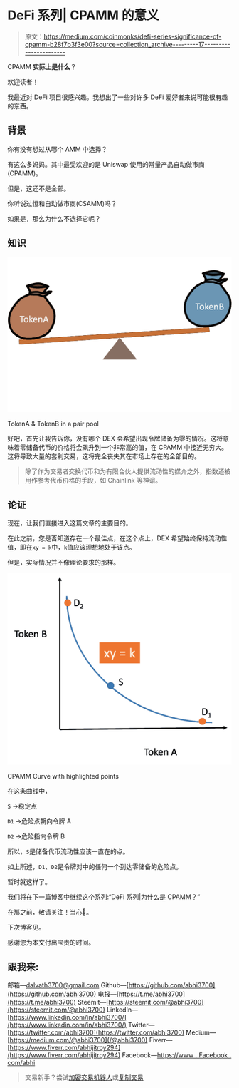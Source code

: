 # DeFi 系列| CPAMM 的意义

> 原文：<https://medium.com/coinmonks/defi-series-significance-of-cpamm-b28f7b3f3e00?source=collection_archive---------17----------------------->

CPAMM **实际上是什么**？

欢迎读者！

我最近对 DeFi 项目很感兴趣。我想出了一些对许多 DeFi 爱好者来说可能很有趣的东西。

## 背景

你有没有想过从哪个 AMM 中选择？

有这么多妈妈。其中最受欢迎的是 Uniswap 使用的常量产品自动做市商(CPAMM)。

但是，这还不是全部。

你听说过恒和自动做市商(CSAMM)吗？

如果是，那么为什么不选择它呢？

## 知识

![](img/cb476a3de70408b87a395932e0cd14c9.png)

TokenA & TokenB in a pair pool

好吧，首先让我告诉你，没有哪个 DEX 会希望出现令牌储备为零的情况。这将意味着零储备代币的价格将会飙升到一个非常高的值，在 CPAMM 中接近无穷大。这将导致大量的套利交易，这将完全丧失其在市场上存在的全部目的。

>除了作为交易者交换代币和为有限合伙人提供流动性的媒介之外，指数还被用作参考代币价格的手段，如 Chainlink 等神谕。

## 论证

现在，让我们直接进入这篇文章的主要目的。

在此之前，您是否知道存在一个最佳点，在这个点上，DEX 希望始终保持流动性值，即在`xy = k`中，`k`值应该理想地处于该点。

但是，实际情况并不像理论要求的那样。

![](img/1d41f59801cead103ea9690a965131a2.png)

CPAMM Curve with highlighted points

在这条曲线中，

`S` →稳定点

`D1` →危险点朝向令牌 A

`D2` →危险指向令牌 B

所以，`S`是储备代币流动性应该一直在的点。

如上所述，`D1`、`D2`是令牌对中的任何一个到达零储备的危险点。

暂时就这样了。

我们将在下一篇博客中继续这个系列:“DeFi 系列|为什么是 CPAMM？”

在那之前，敬请关注！当心🙂。

下次博客见。

感谢您为本文付出宝贵的时间。

## 跟我来:

邮箱—[dalvath3700@gmail.com](mailto:dalvath3700@gmail.com)
Github—[https://github.com/abhi3700](https://github.com/abhi3700)
电报—[https://t.me/abhi3700](https://t.me/abhi3700)
Steemit—[https://steemit.com/@abhi3700](https://steemit.com/@abhi3700)
LinkedIn—[https://www.linkedin.com/in/abhi3700/](https://www.linkedin.com/in/abhi3700/)
Twitter—[https://twitter.com/abhi3700](https://twitter.com/abhi3700)
Medium—[https://medium.com/@abhi3700](/@abhi3700)
Fiverr—[https://www.fiverr.com/abhijitroy294](https://www.fiverr.com/abhijitroy294)
Facebook—[https://www . Facebook . com/abhi](https://www.facebook.com/abhi3700)

> 交易新手？尝试[加密交易机器人](/coinmonks/crypto-trading-bot-c2ffce8acb2a)或[复制交易](/coinmonks/top-10-crypto-copy-trading-platforms-for-beginners-d0c37c7d698c)